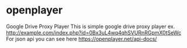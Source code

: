 # openplayer
Google Drive Proxy Player
This is simple google drive proxy player
ex. http://example.com/index.php?id=0Bx3uL4wq4qhSVURnRGpmX0tSeWc
For json api you can see here https://openplayer.net/api-docs/
